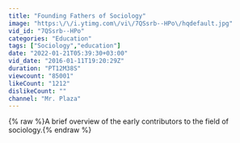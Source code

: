 ```yaml
---
title: "Founding Fathers of Sociology"
image: "https:\/\/i.ytimg.com\/vi\/7QSsrb--HPo\/hqdefault.jpg"
vid_id: "7QSsrb--HPo"
categories: "Education"
tags: ["Sociology","education"]
date: "2022-01-21T05:39:30+03:00"
vid_date: "2016-01-11T19:20:29Z"
duration: "PT12M38S"
viewcount: "85001"
likeCount: "1212"
dislikeCount: ""
channel: "Mr. Plaza"
---
```

{% raw %}A brief overview of the early contributors to the field of sociology.{% endraw %}

